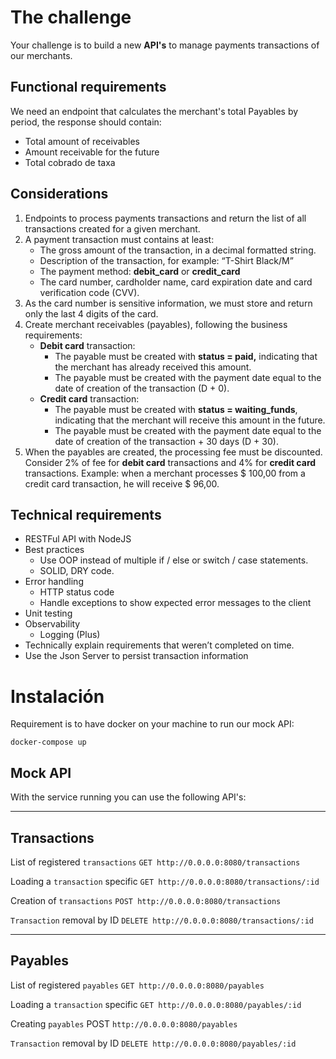 # The challenge
Your challenge is to build a new **API's** to manage payments transactions of our merchants. 

## Functional requirements
We need an endpoint that calculates the merchant's total Payables by period, the response should contain:
- Total amount of receivables
- Amount receivable for the future
- Total cobrado de taxa

## Considerations
1. Endpoints to process payments transactions and return the list of all transactions created for a given merchant. 
2. A payment transaction must contains at least:
    * The gross amount of the transaction, in a decimal formatted string.
    * Description of the transaction, for example: “T-Shirt Black/M”
    * The payment method: **debit_card** or **credit_card**
    * The card number, cardholder name, card expiration date and card verification code (CVV).
3. As the card number is sensitive information, we must store and return only the last 4 digits of the card.
4. Create merchant receivables (payables), following the business requirements:
    * **Debit card** transaction:
      * The payable must be created with **status = paid,** indicating that the merchant has already received this amount.
      * The payable must be created with the payment date equal to the date of creation of the transaction (D + 0).
    * **Credit card** transaction:
      * The payable must be created with **status = waiting_funds**, indicating that the merchant will receive this amount in the future.
      * The payable must be created with the payment date equal to the date of creation of the transaction + 30 days (D + 30).
5. When the payables are created, the processing fee must be discounted. Consider 2% of fee for **debit card** transactions and 4% for **credit card** transactions. Example: when a merchant processes $ 100,00 from a credit card transaction, he will receive $ 96,00. 

## Technical requirements
  * RESTFul API with NodeJS
  * Best practices
    * Use OOP instead of multiple if / else or switch / case statements.
    * SOLID, DRY code.
  * Error handling
    * HTTP status code
    * Handle exceptions to show expected error messages to the client
  * Unit testing
  * Observability
    * Logging (Plus)
  * Technically explain requirements that weren’t completed on time.
  * Use the Json Server to persist transaction information

# Instalación
Requirement is to have docker on your machine to run our mock API:

```
docker-compose up
```

## Mock API
With the service running you can use the following API's:

---

## Transactions
List of registered `transactions` `GET http://0.0.0.0:8080/transactions`

Loading a `transaction` specific `GET http://0.0.0.0:8080/transactions/:id`

Creation of `transactions` `POST http://0.0.0.0:8080/transactions`

`Transaction` removal by ID `DELETE http://0.0.0.0:8080/transactions/:id`

---

## Payables
List of registered `payables` `GET http://0.0.0.0:8080/payables`

Loading a `transaction` specific `GET http://0.0.0.0:8080/payables/:id`

Creating `payables` POST `http://0.0.0.0:8080/payables`

`Transaction` removal by ID `DELETE http://0.0.0.0:8080/payables/:id`
